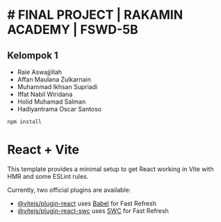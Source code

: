 # # FINAL PROJECT | RAKAMIN ACADEMY | FSWD-5B

## Kelompok 1

- Raie Aswajjillah
- Affan Maulana Zulkarnain
- Muhammad Ikhsan Supriadi
- Iffat Nabil Wiridana
- Holid Muhamad Salman
- Hadiyantrama Oscar Santoso

```bash
npm install
```

# React + Vite

This template provides a minimal setup to get React working in Vite with HMR and some ESLint rules.

Currently, two official plugins are available:

- [@vitejs/plugin-react](https://github.com/vitejs/vite-plugin-react/blob/main/packages/plugin-react/README.md) uses [Babel](https://babeljs.io/) for Fast Refresh
- [@vitejs/plugin-react-swc](https://github.com/vitejs/vite-plugin-react-swc) uses [SWC](https://swc.rs/) for Fast Refresh
